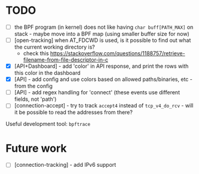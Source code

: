 # TODO

- [ ] the BPF program (in kernel) does not like having `char buff[PATH_MAX]` on stack - maybe move into a BPF map (using smaller buffer size for now)
- [ ] [open-tracking] when AT_FDCWD is used, is it possible to find out what the current working directory is?
    - check this https://stackoverflow.com/questions/1188757/retrieve-filename-from-file-descriptor-in-c
- [X] [API+Dashboard] - add 'color' in API response, and print the rows with this color in the dashboard
- [X] [API] - add config and use colors based on allowed paths/binaries, etc - from the config
- [ ] [API] - add regex handling for 'connect' (these events use different fields, not 'path')
- [ ] [connection-accept] - try to track `accept4` instead of `tcp_v4_do_rcv` - will it be possible to read the addresses from there?

Useful development tool: `bpftrace`

# Future work

- [ ] [connection-tracking] - add IPv6 support